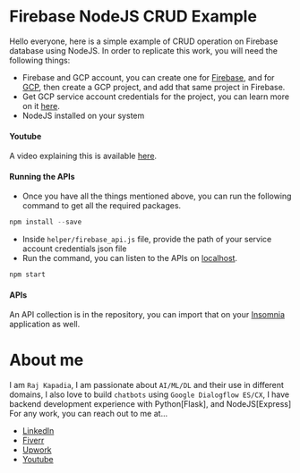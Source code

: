 # Firebase NodeJS CRUD Example
Hello everyone, here is a simple example of CRUD operation on Firebase database using NodeJS. In order to replicate this work, you will need the following things:
* Firebase and GCP account, you can create one  for [Firebase](https://console.firebase.google.com/), and for [GCP](https://console.cloud.google.com/), then create a GCP project, and add that same project in Firebase.
* Get GCP service account credentials for the project, you can learn more on it [here](https://youtu.be/ocUZgSUO-4I).
* NodeJS installed on your system

#### Youtube
A video explaining this is available [here]().

#### Running the APIs
* Once you have all the things mentioned above, you can run the following command to get all the required packages.
```javascript
npm install --save
```
* Inside `helper/firebase_api.js` file, provide the path of your service account credentials json file
* Run the command, you can listen to the APIs on [localhost](http://localhost:5000/).
```javascript
npm start
```

#### APIs
An API collection is in the repository, you can import that on your [Insomnia](https://insomnia.rest/download) application as well.

# About me
I am `Raj Kapadia`, I am passionate about `AI/ML/DL` and their use in different domains, I also love to build `chatbots` using `Google Dialogflow ES/CX`, I have backend development experience with Python[Flask], and NodeJS[Express] For any work, you can reach out to me at...

* [LinkedIn](https://www.linkedin.com/in/rajkkapadia/)
* [Fiverr](https://www.fiverr.com/rajkkapadia​)
* [Upwork](https://www.upwork.com/freelancers/~0176aeacfcff7f1fc2)
* [Youtube](https://www.youtube.com/channel/UCOT01XvBSj12xQsANtTeAcQ)
